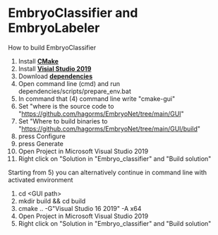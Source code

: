 # EmbryoClassifier and EmbryoLabeler
How to build EmbryoClassifier
1) Install <a href="https://cmake.org/download/"><b>CMake</b></a> 
2) Install <a href= "https://docs.microsoft.com/de-de/visualstudio/releases/2019/history"> <b>Visial Studio 2019</b> </a>
3) Download <a href="https://drive.google.com/file/d/1JTOIYtY5jYUGbXGmBsgfuLHoRTNAc3qx/view?usp=sharing"><b>dependencies</b></a>
5) Open command line (cmd) and run dependencies/scripts/prepare_env.bat
6) In command that (4) command line write "cmake-gui"
7) Set "where is the source code to  "https://github.com/hagorms/EmbryoNet/tree/main/GUI"
8) Set "Where to build binaries to "https://github.com/hagorms/EmbryoNet/tree/main/GUI/build" 
9) press Configure 
10) press Generate 
11) Open Project in Microsoft Visual Studio 2019
12) Right click on "Solution in  "Embryo_classifier" and "Build solution"


Starting from 5) you can alternatively continue in command line with activated environment
1) cd \<GUI path\>
2) mkdir build && cd build
3) cmake .. -G"Visual Studio 16 2019" -A x64
4) Open Project in Microsoft Visual Studio 2019
5) Right click on "Solution in  "Embryo_classifier" and "Build solution"
